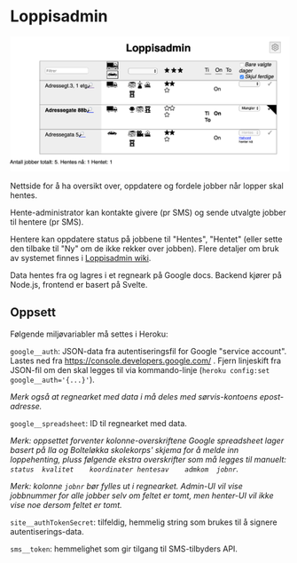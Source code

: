 # Loppisadmin

![Skjemdump av nettside](https://github.com/hallvors/loppisadmin/blob/master/docs/images/overview.png?raw=true)

Nettside for å ha oversikt over, oppdatere og fordele jobber når lopper skal hentes.

Hente-administrator kan kontakte givere (pr SMS) og sende utvalgte jobber til hentere (pr SMS).

Hentere kan oppdatere status på jobbene til "Hentes", "Hentet" (eller sette den tilbake til "Ny" om de ikke rekker over jobben). Flere detaljer om bruk av systemet finnes i [Loppisadmin wiki](https://github.com/hallvors/loppisadmin/wiki).

Data hentes fra og lagres i et regneark på Google docs. Backend kjører på Node.js, frontend er basert på Svelte.

## Oppsett

Følgende miljøvariabler må settes i Heroku:

`google__auth`: JSON-data fra autentiseringsfil for Google "service account". Lastes ned fra https://console.developers.google.com/ . Fjern linjeskift fra JSON-fil om den skal legges til via kommando-linje (`heroku config:set google__auth='{...}'`). 

_Merk også at regnearket med data i må deles med sørvis-kontoens epost-adresse._

`google__spreadsheet`: ID til regnearket med data.

_Merk: oppsettet forventer kolonne-overskriftene Google spreadsheet lager basert på Ila og Bolteløkka skolekorps' skjema for å melde inn loppehenting, pluss følgende ekstra overskrifter som må legges til manuelt: ```status	kvalitet	koordinater	hentesav	admkom	jobnr```._

_Merk: kolonne `jobnr` bør fylles ut i regnearket. Admin-UI vil vise jobbnummer for alle jobber selv om feltet er tomt, men henter-UI vil ikke vise noe dersom feltet er tomt._

`site__authTokenSecret`: tilfeldig, hemmelig string som brukes til å signere autentiserings-data.

`sms__token`: hemmelighet som gir tilgang til SMS-tilbyders API.
